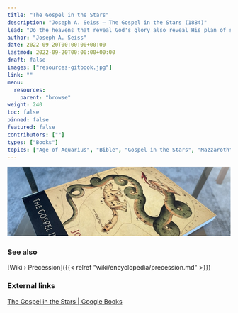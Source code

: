 ```yaml
---
title: "The Gospel in the Stars"
description: "Joseph A. Seiss — The Gospel in the Stars (1884)"
lead: "Do the heavens that reveal God's glory also reveal His plan of salvation? Yes, says Joseph A. Seiss, who contemplated the strange figures of the Zodiac and studied the writings of astronomers through the ages. Drawing upon scientific, historical and biblical sources, Seiss assembles persuasive arguments supporting his thesis that the Gospel of Jesus Christ can be seen in the stars."
author: "Joseph A. Seiss"
date: 2022-09-20T00:00:00+00:00
lastmod: 2022-09-20T00:00:00+00:00
draft: false
images: ["resources-gitbook.jpg"]
link: ""
menu:
  resources:
    parent: "browse"
weight: 240
toc: false
pinned: false
featured: false
contributors: [""]
types: ["Books"]
topics: ["Age of Aquarius", "Bible", "Gospel in the Stars", "Mazzaroth", "Precession"]
---
```


![Image](images/gospel-in-the-stars-book.jpg "The Gospel in the Stars — Joseph A. Seiss")

### See also

[Wiki › Precession]({{< relref "wiki/encyclopedia/precession.md" >}})</br>

### External links

[The Gospel in the Stars | Google Books](https://books.google.ch/books/about/The_Gospel_in_the_Stars.html?id=1DZMpDWbqR0C)</br>
